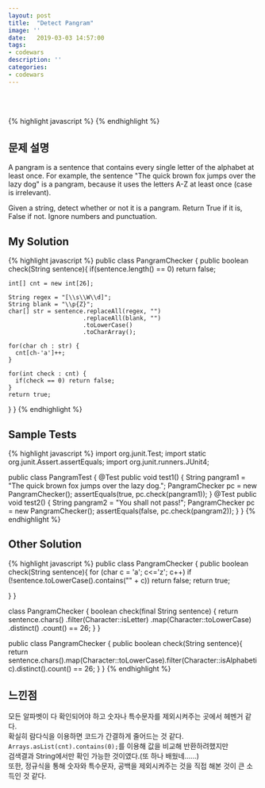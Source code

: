 ```yaml
---
layout: post
title:  "Detect Pangram"
image: ''
date:   2019-03-03 14:57:00
tags:
- codewars
description: ''
categories:
- codewars
---
```


<br/>
<br/>

{% highlight javascript %}
{% endhighlight %}

## 문제 설명
A pangram is a sentence that contains every single letter of the alphabet at least once. For example, the sentence "The quick brown fox jumps over the lazy dog" is a pangram, because it uses the letters A-Z at least once (case is irrelevant).<br/>

Given a string, detect whether or not it is a pangram. Return True if it is, False if not. Ignore numbers and punctuation.<br/>

## My Solution
{% highlight javascript %}
public class PangramChecker {
  public boolean check(String sentence){
    if(sentence.length() == 0) return false;
  
    int[] cnt = new int[26];
    
    String regex = "[\\s\\W\\d]";
    String blank = "\\p{Z}";
    char[] str = sentence.replaceAll(regex, "")
                         .replaceAll(blank, "")
                         .toLowerCase()
                         .toCharArray();
    
    for(char ch : str) {
      cnt[ch-'a']++;
    }
    
    for(int check : cnt) {
      if(check == 0) return false;
    }
    return true;
  }
}
{% endhighlight %}

## Sample Tests
{% highlight javascript %}
import org.junit.Test;
import static org.junit.Assert.assertEquals;
import org.junit.runners.JUnit4;

public class PangramTest {
  @Test
  public void test1() {
    String pangram1 = "The quick brown fox jumps over the lazy dog.";
    PangramChecker pc = new PangramChecker();
    assertEquals(true, pc.check(pangram1));
  }
  @Test
  public void test2() {
    String pangram2 = "You shall not pass!";
    PangramChecker pc = new PangramChecker();
    assertEquals(false, pc.check(pangram2));
  }
}
{% endhighlight %}

## Other Solution
{% highlight javascript %}
public class PangramChecker {
  public boolean check(String sentence){
        for (char c = 'a'; c<='z'; c++)
            if (!sentence.toLowerCase().contains("" + c))
                return false;
        return true;

  }
}

class PangramChecker {
    boolean check(final String sentence) {
        return sentence.chars()
            .filter(Character::isLetter)
            .map(Character::toLowerCase)
            .distinct()
            .count() == 26;
    }
}

public class PangramChecker {
  public boolean check(String sentence){
    return sentence.chars().map(Character::toLowerCase).filter(Character::isAlphabetic).distinct().count() == 26;
  }
}
{% endhighlight %}

## 느낀점
모든 알파벳이 다 확인되어야 하고 숫자나 특수문자를 제외시켜주는 곳에서 헤멘거 같다.<br/>
확실히 람다식을 이용하면 코드가 간결하게 줄어드는 것 같다.<br/>
<code>Arrays.asList(cnt).contains(0);</code>를 이용해 값을 비교해 반환하려했지만<br/>
검색결과 String에서만 확인 가능한 것이였다.(또 하나 배웠네......)<br/>
또한, 정규식을 통해 숫자와 특수문자, 공백을 제외시켜주는 것을 직접 해본 것이 큰 소득인 것 같다.
